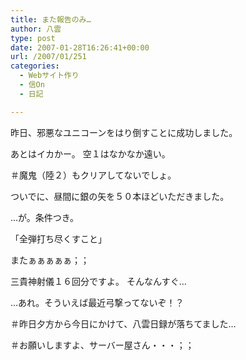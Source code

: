 ```yaml
---
title: また報告のみ…
author: 八雲
type: post
date: 2007-01-28T16:26:41+00:00
url: /2007/01/251
categories:
  - Webサイト作り
  - 信On
  - 日記

---
```

昨日、邪悪なユニコーンをはり倒すことに成功しました。
  
あとはイカかー。 空１はなかなか遠い。
  
＃魔鬼（陸２）もクリアしてないでしょ。

ついでに、昼間に銀の矢を５０本ほどいただきました。
  
…が。条件つき。

「全弾打ち尽くすこと」

またぁぁぁぁぁ；；
  
三貴神射儀１６回分ですよ。 そんなんすぐ…

…あれ。そういえば最近弓撃ってないぞ！？

＃昨日夕方から今日にかけて、八雲日録が落ちてました…
  
＃お願いしますよ、サーバー屋さん・・・；；